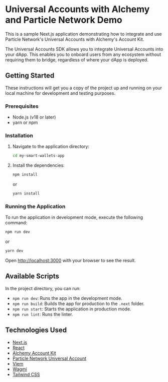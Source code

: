 # Universal Accounts with Alchemy and Particle Network Demo

This is a sample Next.js application demonstrating how to integrate and use Particle Network's Universal Accounts with Alchemy's Account Kit.

The Universal Accounts SDK allows you to integrate Universal Accounts into your dApp. This enables you to onboard users from any ecosystem without requiring them to bridge, regardless of where your dApp is deployed.

## Getting Started

These instructions will get you a copy of the project up and running on your local machine for development and testing purposes.

### Prerequisites

- Node.js (v18 or later)
- yarn or npm

### Installation

1. Navigate to the application directory:
   ```sh
   cd my-smart-wallets-app
   ```

2. Install the dependencies:
   ```sh
   npm install
   ```
   or
   ```sh
   yarn install
   ```

### Running the Application

To run the application in development mode, execute the following command:

```sh
npm run dev
```
or
```sh
yarn dev
```

Open [http://localhost:3000](http://localhost:3000) with your browser to see the result.

## Available Scripts

In the project directory, you can run:

- `npm run dev`: Runs the app in the development mode.
- `npm run build`: Builds the app for production to the `.next` folder.
- `npm run start`: Starts the application in production mode.
- `npm run lint`: Runs the linter.

## Technologies Used

- [Next.js](https://nextjs.org/)
- [React](https://reactjs.org/)
- [Alchemy Account Kit](https://www.alchemy.com/account-kit)
- [Particle Network Universal Account](https://particle.network/)
- [Viem](https://viem.sh/)
- [Wagmi](https://wagmi.sh/)
- [Tailwind CSS](https://tailwindcss.com/)
